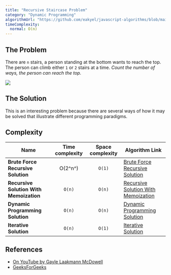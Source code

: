 ```yaml
---
title: "Recursive Staircase Problem"
category: "Dynamic Programming"
algorithmUrl: "https://github.com/eakyel/javascript-algorithms/blob/main/recursiveStaircaseDP.js"
timeComplexity:
  normal: O(n)
---
```


## The Problem

There are `n` stairs, a person standing at the bottom wants to reach the top. The person can climb either `1` or `2` stairs at a time. _Count the number of ways, the person can reach the top._

![](https://cdncontribute.geeksforgeeks.org/wp-content/uploads/nth-stair.png)

## The Solution

This is an interesting problem because there are several ways of how it may be solved that illustrate different programming paradigms.

## Complexity

| Name                                    | Time complexity | Space complexity | Algorithm Link                                                                                                            |
| --------------------------------------- | :-------------: | :--------------: | ------------------------------------------------------------------------------------------------------------------------- |
| **Brute Force Recursive Solution**      |     O(2^n^)     |      `O(1)`      | [Brute Force Recursive Solution](https://github.com/eakyel/javascript-algorithms/blob/main/recursiveStaircaseBF.js)       |
| **Recursive Solution With Memoization** |     `O(n)`      |      `O(n)`      | [Recursive Solution With Memoization](https://github.com/eakyel/javascript-algorithms/blob/main/recursiveStaircaseMEM.js) |
| **Dynamic Programming Solution**        |     `O(n)`      |      `O(n)`      | [Dynamic Programming Solution](https://github.com/eakyel/javascript-algorithms/blob/main/recursiveStaircaseDP.js)         |
| **Iterative Solution**                  |     `O(n)`      |      `O(1)`      | [Iterative Solution](https://github.com/eakyel/javascript-algorithms/blob/main/recursiveStaircaseIT.js)                   |

## References

- [On YouTube by Gayle Laakmann McDowell](https://www.youtube.com/watch?v=eREiwuvzaUM&list=PLLXdhg_r2hKA7DPDsunoDZ-Z769jWn4R8&index=81&t=0s)
- [GeeksForGeeks](https://www.geeksforgeeks.org/count-ways-reach-nth-stair/)
